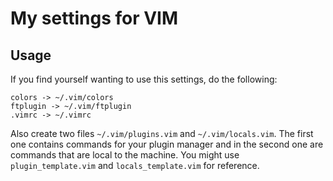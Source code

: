 # My settings for VIM

## Usage

If you find yourself wanting to use this settings, do the following:

```
colors -> ~/.vim/colors
ftplugin -> ~/.vim/ftplugin
.vimrc -> ~/.vimrc
```

Also create two files `~/.vim/plugins.vim` and `~/.vim/locals.vim`. The first
one contains commands for your plugin manager and in the second one are commands
that are local to the machine. You might use `plugin_template.vim` and
`locals_template.vim` for reference.
